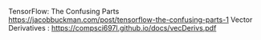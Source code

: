 TensorFlow: The Confusing Parts https://jacobbuckman.com/post/tensorflow-the-confusing-parts-1
Vector Derivatives : https://compsci697l.github.io/docs/vecDerivs.pdf
